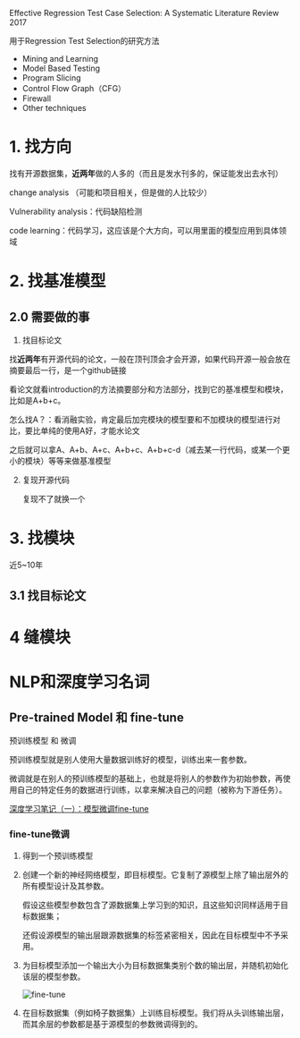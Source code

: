Effective Regression Test Case Selection: A Systematic Literature Review 2017

用于Regression Test Selection的研究方法

- Mining and Learning
- Model Based Testing
- Program Slicing
- Control Flow Graph（CFG）
- Firewall
- Other techniques



# 1. 找方向

找有开源数据集，**近两年**做的人多的（而且是发水刊多的，保证能发出去水刊）

change analysis （可能和项目相关，但是做的人比较少）

Vulnerability analysis：代码缺陷检测

code learning：代码学习，这应该是个大方向，可以用里面的模型应用到具体领域

# 2. 找基准模型

## 2.0 需要做的事

1. 找目标论文

找**近两年**有开源代码的论文，一般在顶刊顶会才会开源，如果代码开源一般会放在摘要最后一行，是一个github链接

看论文就看introduction的方法摘要部分和方法部分，找到它的基准模型和模块，比如是A+b+c。

怎么找A？：看消融实验，肯定最后加完模块的模型要和不加模块的模型进行对比，要比单纯的使用A好，才能水论文

之后就可以拿A、A+b、A+c、A+b+c、A+b+c-d（减去某一行代码，或某一个更小的模块）等等来做基准模型

2. 复现开源代码

   复现不了就换一个

# 3. 找模块

近5~10年

## 3.1 找目标论文

# 4 缝模块



# NLP和深度学习名词

## Pre-trained Model 和 fine-tune

预训练模型 和 微调

预训练模型就是别人使用大量数据训练好的模型，训练出来一套参数。

微调就是在别人的预训练模型的基础上，也就是将别人的参数作为初始参数，再使用自己的特定任务的数据进行训练，以拿来解决自己的问题（被称为下游任务）。

[深度学习笔记（一）：模型微调fine-tune](https://blog.csdn.net/sinat_36831051/article/details/84988174)

### fine-tune微调

1. 得到一个预训练模型

2. 创建一个新的神经网络模型，即目标模型。它复制了源模型上除了输出层外的所有模型设计及其参数。

   假设这些模型参数包含了源数据集上学习到的知识，且这些知识同样适用于目标数据集；

   还假设源模型的输出层跟源数据集的标签紧密相关，因此在目标模型中不予采用。

3. 为目标模型添加一个输出大小为目标数据集类别个数的输出层，并随机初始化该层的模型参数。

   ![fine-tune](D:\CS_Source\myNote-of-ComputerStudy\机器学习\3\fine-tune.png)

4. 在目标数据集（例如椅子数据集）上训练目标模型。我们将从头训练输出层，而其余层的参数都是基于源模型的参数微调得到的。 
